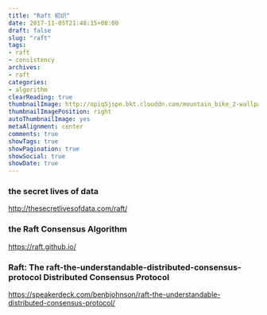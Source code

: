 ```yaml
---
title: "Raft 初识"
date: 2017-11-05T21:48:15+08:00
draft: false
slug: "raft"
tags:
- raft
- consistency
archives:
- raft
categories:
- algorithm
clearReading: true
thumbnailImage: http://opiq5jspn.bkt.clouddn.com/mountain_bike_2-wallpaper-3840x2400.jpg
thumbnailImagePosition: right
autoThumbnailImage: yes
metaAlignment: center
comments: true
showTags: true
showPagination: true
showSocial: true
showDate: true
---
```


### the secret lives of data
http://thesecretlivesofdata.com/raft/

### the Raft Consensus Algorithm

https://raft.github.io/

###  Raft: The raft-the-understandable-distributed-consensus-protocol Distributed Consensus Protocol

https://speakerdeck.com/benbjohnson/raft-the-understandable-distributed-consensus-protocol/

